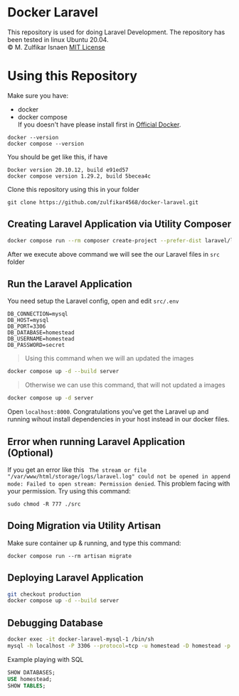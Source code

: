 # Docker Laravel
This repository is used for doing Laravel Development. The repository has been tested in linux Ubuntu 20.04.</br>
© M. Zulfikar Isnaen [MIT License](LICENSE)

# Using this Repository
Make sure you have:
* docker
* docker compose </br>
If you doesn't have please install first in [Official Docker](https://docs.docker.com/engine/).
```
docker --version
docker compose --version
```
You should be get like this, if have
```
Docker version 20.10.12, build e91ed57
docker compose version 1.29.2, build 5becea4c
```

Clone this repository using this in your folder
```
git clone https://github.com/zulfikar4568/docker-laravel.git
```
## Creating Laravel Application via Utility Composer

```bash
docker compose run --rm composer create-project --prefer-dist laravel/laravel .
```
After we execute above command we will see the our Laravel files in `src` folder

## Run the Laravel Application

You need setup the Laravel config, open and edit `src/.env`

```config
DB_CONNECTION=mysql
DB_HOST=mysql
DB_PORT=3306
DB_DATABASE=homestead
DB_USERNAME=homestead
DB_PASSWORD=secret
```

> Using this command when we will an updated the images
```bash
docker compose up -d --build server
```
> Otherwise we can use this command, that will not updated a images
```bash
docker compose up -d server
```
Open `localhost:8000`. Congratulations you've get the Laravel up and running wihout install dependencies in your host instead in our docker files.
## Error when running Laravel Application (Optional)
If you get an error like this `
The stream or file "/var/www/html/storage/logs/laravel.log" could not be opened in append mode: Failed to open stream: Permission denied`. This problem facing with your permission. Try using this command:
```
sudo chmod -R 777 ./src
```

## Doing Migration via Utility Artisan
Make sure container up & running, and type this command:
```
docker compose run --rm artisan migrate
```

## Deploying Laravel Application

```bash
git checkout production
docker compose up -d --build server
```

## Debugging Database

```bash
docker exec -it docker-laravel-mysql-1 /bin/sh
mysql -h localhost -P 3306 --protocol=tcp -u homestead -D homestead -p
```

Example playing with SQL
```sql
SHOW DATABASES;
USE homestead;
SHOW TABLES;
```